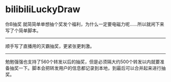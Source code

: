 # bilibiliLuckyDraw
你B抽奖
就简简单单想抽个奖发个福利，为什么一定要电磁力呢……所以就闲下来写了个简单脚本。

---

顺手写了直播用的灭霸抽奖，更紧张更刺激。

---

勉勉强强也支持了560个转发以后的抽奖，但是必须隔大约500个转发以内就要准备抽奖一下。脚本会把转发用户的信息都记录到本地，到最后可以合并起来进行抽奖。
